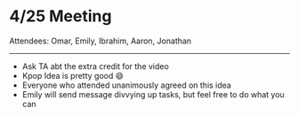 # 4/25 Meeting

Attendees: Omar, Emily, Ibrahim, Aaron, Jonathan

---

- Ask TA abt the extra credit for the video
- Kpop Idea is pretty good 😄
- Everyone who attended unanimously agreed on this idea
- Emily will send message divvying up tasks, but feel free to do what you can